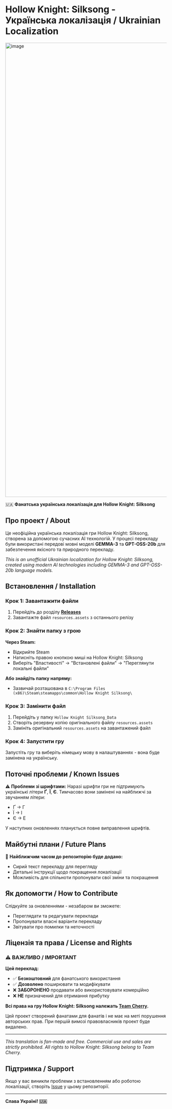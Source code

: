 # Hollow Knight: Silksong - Українська локалізація / Ukrainian Localization

<img width="3356" height="1417" alt="image" src="https://github.com/user-attachments/assets/3ea04183-1b3a-4544-9186-2b75f6001430" />


🇺🇦 **Фанатська українська локалізація для Hollow Knight: Silksong**

## Про проект / About

Це неофіційна українська локалізація гри Hollow Knight: Silksong, створена за допомогою сучасних AI технологій. У процесі перекладу були використані передові мовні моделі **GEMMA-3** та **GPT-OSS-20b** для забезпечення якісного та природного перекладу.

*This is an unofficial Ukrainian localization for Hollow Knight: Silksong, created using modern AI technologies including GEMMA-3 and GPT-OSS-20b language models.*

## Встановлення / Installation

### Крок 1: Завантажити файли
1. Перейдіть до розділу [**Releases**](../../releases)
2. Завантажте файл `resources.assets` з останнього релізу

### Крок 2: Знайти папку з грою
**Через Steam:**
- Відкрийте Steam
- Натисніть правою кнопкою миші на Hollow Knight: Silksong
- Виберіть "Властивості" → "Встановлені файли" → "Переглянути локальні файли"

**Або знайдіть папку напряму:**
- Зазвичай розташована в `C:\Program Files (x86)\Steam\steamapps\common\Hollow Knight Silksong\`

### Крок 3: Замінити файл
1. Перейдіть у папку `Hollow Knight Silksong_Data`
2. Створіть резервну копію оригінального файлу `resources.assets`
3. Замініть оригінальний `resources.assets` на завантажений файл

### Крок 4: Запустити гру
Запустіть гру та виберіть німецьку мову в налаштуваннях - вона буде замінена на українську.

## Поточні проблеми / Known Issues

⚠️ **Проблеми зі шрифтами:** Наразі шрифти гри не підтримують українські літери **Ґ**, **Ї**, **Є**. Тимчасово вони замінені на найближчі за звучанням літери:
- Ґ → Г
- Ї → І  
- Є → Е

У наступних оновленнях планується повне виправлення шрифтів.

## Майбутні плани / Future Plans

🔄 **Найближчим часом до репозиторію буде додано:**
- Сирий текст перекладу для перегляду
- Детальні інструкції щодо покращення локалізації
- Можливість для спільноти пропонувати свої зміни та покращення

## Як допомогти / How to Contribute

Слідкуйте за оновленнями - незабаром ви зможете:
- Переглядати та редагувати переклади
- Пропонувати власні варіанти перекладу
- Звітувати про помилки та неточності

## Ліцензія та права / License and Rights

### ⚠️ ВАЖЛИВО / IMPORTANT

**Цей переклад:**
- ✅ **Безкоштовний** для фанатського використання
- ✅ **Дозволено** поширювати та модифікувати
- ❌ **ЗАБОРОНЕНО** продавати або використовувати комерційно
- ❌ **НЕ** призначений для отримання прибутку

**Всі права на гру Hollow Knight: Silksong належать [Team Cherry](https://www.teamcherry.com.au/).**

Цей проект створений фанатами для фанатів і не має на меті порушення авторських прав. При першій вимозі правовласників проект буде видалено.

---

*This translation is fan-made and free. Commercial use and sales are strictly prohibited. All rights to Hollow Knight: Silksong belong to Team Cherry.*

## Підтримка / Support

Якщо у вас виникли проблеми з встановленням або роботою локалізації, створіть [Issue](../../issues) у цьому репозиторії.

---

**Слава Україні! 🇺🇦**

